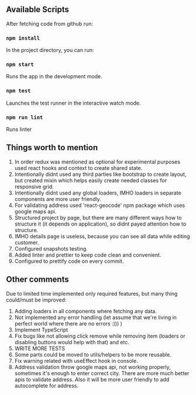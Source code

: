 
## Available Scripts

After fetching code from github run:
### `npm install`

In the project directory, you can run:

### `npm start`
Runs the app in the development mode.

### `npm test`

Launches the test runner in the interactive watch mode.

### `npm run lint`

Runs linter

## Things worth to mention

1. In order redux was mentioned as optional for experimental purposes used react hooks and context to create shared state.
2. Intentionally didnt used any third parties like bootstrap to create layout, but created mixin which helps easily create needed classes for responsive grid.
3. Intentionally didnt used any global loaders, IMHO loaders in separate components are more user friendly.
4. For validating address used 'react-geocode' npm package which uses google maps api.
5. Structured project by page, but there are many different ways how to structure it (it depends on application), so didnt payed attention how to structure.
6. IMHO details page is useless, because you can see all data while editing customer.
7. Configured snapshots testing.
8. Added linter and prettier to keep code clean and convenient.
9. Configured to prettify code on every commit.

## Other comments

Due to limited time implemented only required features, but many thing could/must be improved:

1. Adding loaders in all components where fetching any data.
2. Not implemented any error handling (let assume that we're living in perfect world where there are no errors :))) )
3. Implement TypeScript
4. Fix bugs like not allowing click remove while removing item (loaders or disabling buttons would help with that) and etc.
5. WRITE MORE TESTS
6. Some parts could be moved to utils/helpers to be more reusable.
7. Fix warning related with useEffect hook in console.
8. Address validation throw google maps api, not working properly, sometimes it's enough to enter correct city. There are more much better apis to validate address. Also it will be more user friendly to add autocomplete for address. 

